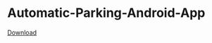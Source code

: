 # Automatic-Parking-Android-App

[Download](https://github.com/ShanuDey/Automatic-Parking-Android-App/releases)
